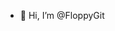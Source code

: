 - 👋 Hi, I’m @FloppyGit

<!---
FloppyGit/FloppyGit is a ✨ special ✨ repository because its `README.md` (this file) appears on your GitHub profile.
You can click the Preview link to take a look at your changes.
--->
